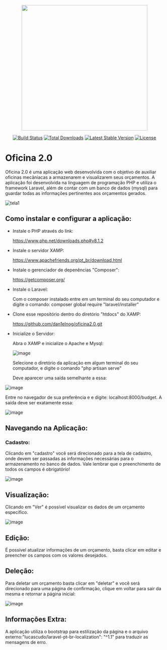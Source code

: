 <p align="center"><a href="https://laravel.com" target="_blank"><img src="https://raw.githubusercontent.com/laravel/art/master/logo-lockup/5%20SVG/2%20CMYK/1%20Full%20Color/laravel-logolockup-cmyk-red.svg" width="400"></a></p>

<p align="center">
<a href="https://travis-ci.org/laravel/framework"><img src="https://travis-ci.org/laravel/framework.svg" alt="Build Status"></a>
<a href="https://packagist.org/packages/laravel/framework"><img src="https://img.shields.io/packagist/dt/laravel/framework" alt="Total Downloads"></a>
<a href="https://packagist.org/packages/laravel/framework"><img src="https://img.shields.io/packagist/v/laravel/framework" alt="Latest Stable Version"></a>
<a href="https://packagist.org/packages/laravel/framework"><img src="https://img.shields.io/packagist/l/laravel/framework" alt="License"></a>
</p>

# Oficina 2.0

Oficina 2.0 é uma aplicação web desenvolvida com o objetivo de auxiliar oficinas mecâniacas a armazenarem e visualizarem seus orçamentos. A aplicação foi desenvolvida na linguagem de programação PHP e utiliza o framework Laravel, além de contar com um banco de dados (mysql) para guardar todas as informações pertinentes aos orçamentos gerados. 

![tela1](https://user-images.githubusercontent.com/92327887/150830698-bff28078-4bb0-4bea-a32c-7f6fb6f8c837.png)




## Como instalar e configurar a aplicação:

- Instale o PHP através do link:

    https://www.php.net/downloads.php#v8.1.2

- Instale o servidor XAMP: 

    https://www.apachefriends.org/pt_br/download.html

- Instale o gerenciador de depenências "Composer":  

    https://getcomposer.org/

- Instale o Laravel:

    Com o composer instalado entre em um terminal do seu computador e digite o comando: composer global require "laravel/installer"

- Clone esse repositório dentro do diretório "htdocs" do XAMP:

    https://github.com/dan1elnog/oficina2.0.git

- Inicialize o Servidor:
    
    Abra  o XAMP e inicialize o Apache e Mysql:
    
    ![image](https://user-images.githubusercontent.com/92327887/150834386-9000c8d1-d1de-4ae3-b5ed-113c56d6a1e8.png)


    Selecione o diretório da aplicação em algum terminal do seu computador, e digite o comando "php artisan serve" 

    Deve aparecer uma saída semelhante a essa: 

![image](https://user-images.githubusercontent.com/92327887/150833262-ae1297de-66f5-48b3-b8c3-c9456785c03e.png)
    
  Entre no navegador de sua preferência e e digite: localhost:8000/budget. A saída deve ser exatamente essa: 
  
 ![image](https://user-images.githubusercontent.com/92327887/150834683-8e7afc62-3d20-4fdc-a73b-ae08db7eb43b.png)


## Navegando na Aplicação:

### Cadastro:
 Clicando em "cadastro" você será direcionado para a tela de cadastro, onde devem ser passadas as informações necessárias para o armazenamento no banco de dados. Vale lembrar que o preenchimento de todos os campos é obrigatório!
 
 ![image](https://user-images.githubusercontent.com/92327887/150835478-a5001bb0-0530-468f-9764-46e317f55d04.png)

## Visualização:

Clicando em "Ver" é possível visualizar os dados de um orçamento específico.

![image](https://user-images.githubusercontent.com/92327887/150835748-64f33ae1-6881-4781-8e71-b32368c7cd27.png)

## Edição:
É possível atualizar informações de um orçamento, basta clicar em editar e preencher os campos com os valores desejados.


## Deleção:
Para deletar um orçamento basta clicar em "deletar" e você será direcionado para uma página de confirmação, clique em voltar para sair da mesma e retornar a página inicial:

![image](https://user-images.githubusercontent.com/92327887/150836453-96d3990d-53ba-40a8-8e37-a8c35184319d.png)


## Informaçôes Extra:

A aplicação utiliza o bootstrap para estilização da página e o arquivo externo:"lucascudo/laravel-pt-br-localization": "^1.1" para traduzir as mensagens de erro.



